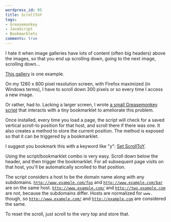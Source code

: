 ```yaml
---
wordpress_id: 95
title: ScrollToY
tags:
- Greasemonkey
- JavaScript
- Bookmarklets
comments: true
---
```

I hate it when image galleries have lots of content (often big headers) above the images, so that you end up scrolling down, going to the next image, scrolling down&hellip;

<a href="http://www.fz.se/bildarkiv/image.php?id=38805">This gallery</a> is one example.

On my 1280 x 800 pixel resolution screen, with Firefox maximized (in Windows terms), I have to scroll down 300 pixels or so every time I access a new image.

Or rather, had to. Lacking a larger screen, I wrote <a href="http://userscripts.org/scripts/show/7126">a small Greasemonkey script</a> that interacts with a tiny bookmarklet to ameliorate this problem.

<!--more-->

Once installed, every time you load a page, the script will check for a saved vertical scroll-to position for that host, and scroll there if there was one. It also creates a method to store the current position. The method is exposed so that it can be triggered by a bookmarklet.

I suggest you bookmark this with a keyword like "y": <a href="javascript:GM_setY()">Set ScrollToY</a>.

Using the script/bookmarklet combo is very easy. Scroll down below the header, and then trigger the bookmarklet. For all subsequent page visits on that host, you'll be automatically scrolled to that position.

The script considers a host to be the domain name along with any subdomains. <code>http://www.example.com/foo</code> and <code>http://www.example.com/bar</code> are on the same host. <code>http://www.example.com/</code> and <code>http://two.example.com</code> are not, because the subdomains differ. Hosts are normalized for <code>www.</code> though, so <code>http://www.example.com/</code> and <code>http://example.com</code> are considered the same.

To reset the scroll, just scroll to the very top and store that.
